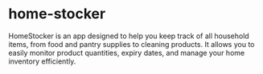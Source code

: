 # home-stocker
HomeStocker is an app designed to help you keep track of all household items, from food and pantry supplies to cleaning products. It allows you to easily monitor product quantities, expiry dates, and manage your home inventory efficiently.
